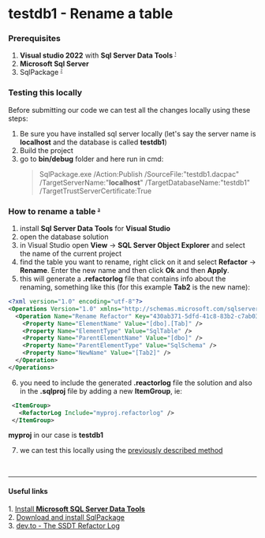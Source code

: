 # testdb1 - Rename a table

### Prerequisites
1. **Visual studio 2022** with **Sql Server Data Tools** <sup style="font-size: 0.5em; font-color: blue">[1](#usef1)</sup>
1. **Microsoft Sql Server**
1. SqlPackage <sup style="font-size: 0.5em; font-color: blue">[2](#usef2)</sup>

### Testing this locally
Before submitting our code we can test all the changes locally using these steps:
1. Be sure you have installed sql server locally (let's say the server name is **localhost** and the database is called **testdb1**)
2. Build the project
3. go to **bin/debug** folder and here run in cmd:
    >SqlPackage.exe /Action:Publish /SourceFile:"testdb1.dacpac" /TargetServerName:"**localhost**" /TargetDatabaseName:"testdb1" /TargetTrustServerCertificate:True

### How to rename a table <sup style="font-size: 0.5em; font-color: blue">[3](#usef3)</sup>
1. install **Sql Server Data Tools** for **Visual Studio**
2. open the database solution
3. in Visual Studio open **View** -> **SQL Server Object Explorer** and select the name of the current project
4. find the table you want to rename, right click on it and select **Refactor** -> **Rename**. Enter the new name and then click **Ok** and then **Apply**.
5. this will generate a **.refactorlog** file that contains info about the renaming, something like this (for this example **Tab2** is the new name):

```xml
<?xml version="1.0" encoding="utf-8"?>
<Operations Version="1.0" xmlns="http://schemas.microsoft.com/sqlserver/dac/Serialization/2012/02"> 
  <Operation Name="Rename Refactor" Key="430ab371-5dfd-41c8-83b2-c7ab030b1380" ChangeDateTime="05/27/2025 14:04:02">
    <Property Name="ElementName" Value="[dbo].[Tab]" />
    <Property Name="ElementType" Value="SqlTable" />
    <Property Name="ParentElementName" Value="[dbo]" />
    <Property Name="ParentElementType" Value="SqlSchema" />
    <Property Name="NewName" Value="[Tab2]" />
  </Operation>
</Operations>
```

6. you need to include the generated **.reactorlog** file the solution and also in the **.sqlproj** file by adding a new **ItemGroup**, ie:

```xml
 <ItemGroup>
   <RefactorLog Include="myproj.refactorlog" />
 </ItemGroup>
 ```
 **myproj** in our case is **testdb1**

7. we can test this locally using the [previously described method](#testing-this-locally)
<br>
<hr>

#### Useful links
<div id="usef1">1. <a href="https://www.microsoft.com/en-us/download/details.aspx?id=42313">Install <b>Microsoft SQL Server Data Tools</b></a></div>
<div id="usef2">2. <a href="https://learn.microsoft.com/en-us/sql/tools/sqlpackage/sqlpackage-download?view=sql-server-ver17">Download and install SqlPackage</a></div>
<div id="usef3">3. <a href="https://dev.to/dealeron/the-ssdt-refactor-log-4jk6">dev.to - The SSDT Refactor Log</a></div>
